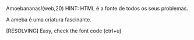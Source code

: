 Amoebananas!(web,20)
HINT: HTML é a fonte de todos os seus problemas.

A ameba é uma criatura fascinante.

[RESOLVING]
Easy, check the font code (ctrl+u)
<!-- Your flag is: pseudopods_are_da_bomb -->